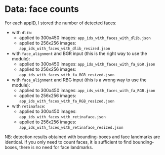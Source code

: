 # Data: face counts

For each appID, I stored the number of detected faces:
-   with `dlib`:
    - applied to 300x450 images: `app_ids_with_faces_with_dlib.json`
    - applied to 256x256 images: `app_ids_with_faces_with_dlib_resized.json`
-   with `face_alignment` and BGR input (this is the right way to use the module):
    - applied to 300x450 images: `app_ids_with_faces_with_fa_BGR.json`
    - applied to 256x256 images: `app_ids_with_faces_with_fa_BGR_resized.json`
-   with `face_alignment` and RBG input (this is a wrong way to use the module):
    - applied to 300x450 images: `app_ids_with_faces_with_fa_RGB.json`
    - applied to 256x256 images: `app_ids_with_faces_with_fa_RGB_resized.json`
-   with `retinaface`:
    - applied to 300x450 images: `app_ids_with_faces_with_retinaface.json`
    - applied to 256x256 images: `app_ids_with_faces_with_retinaface_resized.json`

NB: detection results obtained with bounding-boxes and face landmarks are identical.
If you only need to count faces, it is sufficient to find bounding-boxes, there is no need for face landmarks.

